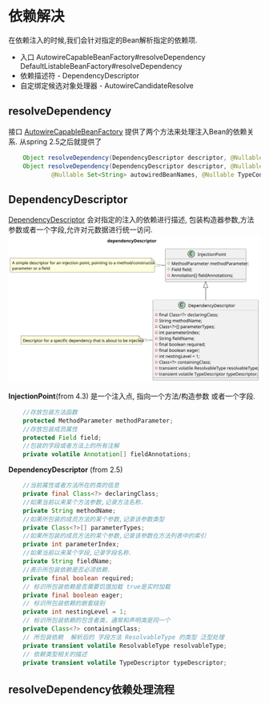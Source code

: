 # **依赖解决**
在依赖注入的时候,我们会针对指定的Bean解析指定的依赖项.
* 入口  AutowireCapableBeanFactory#resolveDependency 
        DefaultListableBeanFactory#resolveDependency
* 依赖描述符 - DependencyDescriptor
* 自定绑定候选对象处理器 - AutowireCandidateResolve
## **resolveDependency**

接口 [AutowireCapableBeanFactory](https://github.com/spring-projects/spring-framework/blob/main/spring-beans/src/main/java/org/springframework/beans/factory/config/AutowireCapableBeanFactory.java) 提供了两个方法来处理注入Bean的依赖关系. 从spring 2.5之后就提供了
```java
    Object resolveDependency(DependencyDescriptor descriptor, @Nullable String requestingBeanName) throws BeansException;
    Object resolveDependency(DependencyDescriptor descriptor, @Nullable String requestingBeanName,
			@Nullable Set<String> autowiredBeanNames, @Nullable TypeConverter typeConverter) throws BeansException;
```
## **DependencyDescriptor**
[DependencyDescriptor](https://github.com/spring-projects/spring-framework/blob/main/spring-beans/src/main/java/org/springframework/beans/factory/config/DependencyDescriptor.java) 会对指定的注入的依赖进行描述, 包装构造器参数,方法参数或者一个字段,允许对元数据进行统一访问.
![类图](../../pics/svg/DependencyDescriptor_class.svg)  

**InjectionPoint**(from 4.3)
是一个注入点, 指向一个方法/构造参数 或者一个字段.
```java
    //存放包装方法函数
	protected MethodParameter methodParameter;
    //存放包装成员属性
	protected Field field;
    //包装的字段或者方法上的所有注解
	private volatile Annotation[] fieldAnnotations;
```
**DependencyDescriptor** (from 2.5)
```java
    //当前属性或者方法所在的类的信息
    private final Class<?> declaringClass;
	//如果当前以来某个方法参数,记录方法名称.
	private String methodName;
    //如果所包装的成员方法的某个参数,记录该参数类型
	private Class<?>[] parameterTypes;
    //如果所包装的成员方法的某个参数,记录该参数在方法列表中的索引
	private int parameterIndex;
    //如果当前以来某个字段,记录字段名称.
	private String fieldName;
    //表示所包装依赖是否必须依赖.
	private final boolean required;
    // 标识所包装依赖是否需要饥饿加载 true是实时加载
	private final boolean eager;
    // 标识所包装依赖的嵌套级别
	private int nestingLevel = 1;
    // 标识所包装依赖的包含者类，通常和声明类是同一个
	private Class<?> containingClass;
    // 所包装依赖  解析后的 字段方法 ResolvableType 的类型 泛型处理
	private transient volatile ResolvableType resolvableType;
    // 依赖类型相关的描述
	private transient volatile TypeDescriptor typeDescriptor;
```
## **resolveDependency依赖处理流程**

